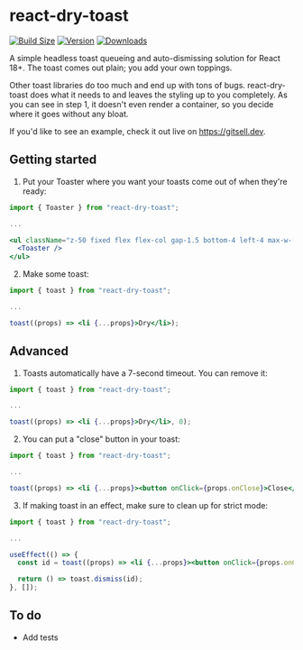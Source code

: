 # react-dry-toast

[![Build Size](https://img.shields.io/bundlephobia/minzip/react-dry-toast?label=bundle%20size&style=flat&colorA=000000&colorB=000000)](https://bundlephobia.com/package/react-dry-toast)
[![Version](https://img.shields.io/npm/v/react-dry-toast?style=flat&colorA=000000&colorB=000000)](https://www.npmjs.com/package/react-dry-toast)
[![Downloads](https://img.shields.io/npm/dt/react-dry-toast.svg?style=flat&colorA=000000&colorB=000000)](https://www.npmjs.com/package/react-dry-toast)

A simple headless toast queueing and auto-dismissing solution for React 18+. The toast comes out plain; you add your own toppings.

Other toast libraries do too much and end up with tons of bugs. react-dry-toast does what it needs to and leaves the styling up to you completely. As you can see in step 1, it doesn't even render a container, so you decide where it goes without any bloat.

If you'd like to see an example, check it out live on https://gitsell.dev.

## Getting started

1. Put your Toaster where you want your toasts come out of when they're ready:

```jsx
import { Toaster } from "react-dry-toast";

...

<ul className="z-50 fixed flex flex-col gap-1.5 bottom-4 left-4 max-w-[calc(100%-var(--spacing-8))]">
  <Toaster />
</ul>
```

2. Make some toast:

```jsx
import { toast } from "react-dry-toast";

...

toast((props) => <li {...props}>Dry</li>);
```

## Advanced

1. Toasts automatically have a 7-second timeout. You can remove it:

```jsx
import { toast } from "react-dry-toast";

...

toast((props) => <li {...props}>Dry</li>, 0);
```

2. You can put a "close" button in your toast:

```jsx
import { toast } from "react-dry-toast";

...

toast((props) => <li {...props}><button onClick={props.onClose}>Close</button></li>, 0);
```

3. If making toast in an effect, make sure to clean up for strict mode:

```jsx
import { toast } from "react-dry-toast";

...

useEffect(() => {
  const id = toast((props) => <li {...props}><button onClick={props.onClose}>Close</button></li>, 0);

  return () => toast.dismiss(id);
}, []);
```

## To do

- Add tests